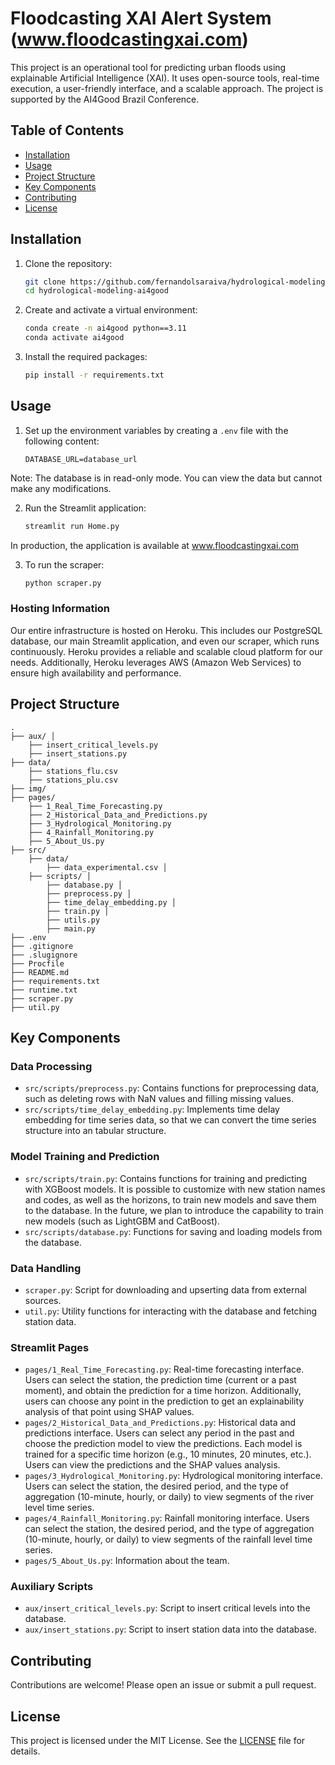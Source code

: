# Floodcasting XAI Alert System (www.floodcastingxai.com)

This project is an operational tool for predicting urban floods using explainable Artificial Intelligence (XAI). It uses open-source tools, real-time execution, a user-friendly interface, and a scalable approach. The project is supported by the AI4Good Brazil Conference.

## Table of Contents

- [Installation](#installation)
- [Usage](#usage)
- [Project Structure](#project-structure)
- [Key Components](#key-components)
- [Contributing](#contributing)
- [License](#license)

## Installation

1. Clone the repository:
    ```sh
    git clone https://github.com/fernandolsaraiva/hydrological-modeling-ai4good.git
    cd hydrological-modeling-ai4good
    ```

2. Create and activate a virtual environment:
    ```sh
    conda create -n ai4good python==3.11
    conda activate ai4good
    ```

3. Install the required packages:
    ```sh
    pip install -r requirements.txt
    ```

## Usage

1. Set up the environment variables by creating a `.env` file with the following content:
    ```env
    DATABASE_URL=database_url
    ```

Note: The database is in read-only mode. You can view the data but cannot make any modifications.

2. Run the Streamlit application:
    ```sh
    streamlit run Home.py
    ```

In production, the application is available at www.floodcastingxai.com


3. To run the scraper:
    ```sh
    python scraper.py
    ```

### Hosting Information

Our entire infrastructure is hosted on Heroku. This includes our PostgreSQL database, our main Streamlit application, and even our scraper, which runs continuously. Heroku provides a reliable and scalable cloud platform for our needs. Additionally, Heroku leverages AWS (Amazon Web Services) to ensure high availability and performance.

## Project Structure
```
. 
├── aux/ │ 
    ├── insert_critical_levels.py 
    ├── insert_stations.py 
├── data/ 
    ├── stations_flu.csv 
    ├── stations_plu.csv 
├── img/ 
├── pages/ 
    ├── 1_Real_Time_Forecasting.py 
    ├── 2_Historical_Data_and_Predictions.py 
    ├── 3_Hydrological_Monitoring.py
    ├── 4_Rainfall_Monitoring.py 
    ├── 5_About_Us.py 
├── src/ 
    ├── data/ 
        ├── data_experimental.csv │ 
    ├── scripts/ │ 
        ├── database.py │ 
        ├── preprocess.py │ 
        ├── time_delay_embedding.py │ 
        ├── train.py │ 
        ├── utils.py 
        ├── main.py 
├── .env 
├── .gitignore 
├── .slugignore 
├── Procfile 
├── README.md 
├── requirements.txt 
├── runtime.txt 
├── scraper.py 
├── util.py
```

## Key Components

### Data Processing

- `src/scripts/preprocess.py`: Contains functions for preprocessing data, such as deleting rows with NaN values and filling missing values.
- `src/scripts/time_delay_embedding.py`: Implements time delay embedding for time series data, so that we can convert the time series structure into an tabular structure.

### Model Training and Prediction

- `src/scripts/train.py`: Contains functions for training and predicting with XGBoost models. It is possible to customize with new station names and codes, as well as the horizons, to train new models and save them to the database. In the future, we plan to introduce the capability to train new models (such as LightGBM and CatBoost).
- `src/scripts/database.py`: Functions for saving and loading models from the database.

### Data Handling

- `scraper.py`: Script for downloading and upserting data from external sources.
- `util.py`: Utility functions for interacting with the database and fetching station data.

### Streamlit Pages

- `pages/1_Real_Time_Forecasting.py`: Real-time forecasting interface. Users can select the station, the prediction time (current or a past moment), and obtain the prediction for a time horizon. Additionally, users can choose any point in the prediction to get an explainability analysis of that point using SHAP values.
- `pages/2_Historical_Data_and_Predictions.py`: Historical data and predictions interface. Users can select any period in the past and choose the prediction model to view the predictions. Each model is trained for a specific time horizon (e.g., 10 minutes, 20 minutes, etc.). Users can view the predictions and the SHAP values analysis.
- `pages/3_Hydrological_Monitoring.py`: Hydrological monitoring interface. Users can select the station, the desired period, and the type of aggregation (10-minute, hourly, or daily) to view segments of the river level time series.
- `pages/4_Rainfall_Monitoring.py`: Rainfall monitoring interface. Users can select the station, the desired period, and the type of aggregation (10-minute, hourly, or daily) to view segments of the rainfall level time series.
- `pages/5_About_Us.py`: Information about the team.

### Auxiliary Scripts

- `aux/insert_critical_levels.py`: Script to insert critical levels into the database.
- `aux/insert_stations.py`: Script to insert station data into the database.

## Contributing

Contributions are welcome! Please open an issue or submit a pull request.

## License

This project is licensed under the MIT License. See the [LICENSE](LICENSE) file for details.